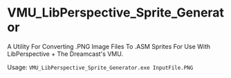# VMU_LibPerspective_Sprite_Generator
A Utility For Converting .PNG Image Files To .ASM Sprites For Use With LibPerspective + The Dreamcast's VMU.

Usage: `VMU_LibPerspective_Sprite_Generator.exe InputFile.PNG`
